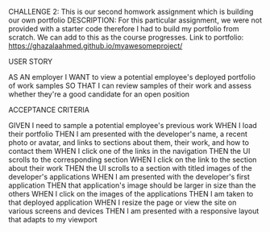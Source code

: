 CHALLENGE 2:
This is our second homwork assignment which is building our own portfolio
DESCRIPTION:
    For this particular assignment, we were not provided with a starter code therefore I had to build my portfolio from scratch. We can add to this as the course progresses.
Link to portfolio:
https://ghazalaahmed.github.io/myawesomeproject/

USER STORY

AS AN employer
I WANT to view a potential employee's deployed portfolio of work samples
SO THAT I can review samples of their work and assess whether they're a good candidate for an open position

ACCEPTANCE CRITERIA

GIVEN I need to sample a potential employee's previous work
WHEN I load their portfolio
THEN I am presented with the developer's name, a recent photo or avatar, and links to sections about them, their work, and how to contact them
WHEN I click one of the links in the navigation
THEN the UI scrolls to the corresponding section
WHEN I click on the link to the section about their work
THEN the UI scrolls to a section with titled images of the developer's applications
WHEN I am presented with the developer's first application
THEN that application's image should be larger in size than the others
WHEN I click on the images of the applications
THEN I am taken to that deployed application
WHEN I resize the page or view the site on various screens and devices
THEN I am presented with a responsive layout that adapts to my viewport

